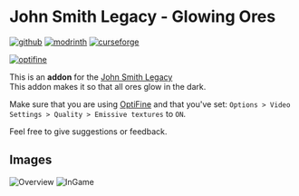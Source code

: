# John Smith Legacy - Glowing Ores

[![github](https://cdn.jsdelivr.net/npm/@intergrav/devins-badges@3/assets/cozy/available/github_vector.svg)](https://github.com/teunjojo/JSLegacy_GlowingOres)
[![modrinth](https://cdn.jsdelivr.net/npm/@intergrav/devins-badges@3/assets/cozy/available/modrinth_vector.svg)](https://modrinth.com/resourcepack/john-smith-legacy-glowing-ores)
[![curseforge](https://cdn.jsdelivr.net/npm/@intergrav/devins-badges@3/assets/cozy/available/curseforge_vector.svg)](https://www.curseforge.com/minecraft/texture-packs/john-smith-legacy-glowing-ores)

[![optifine](https://cdn.jsdelivr.net/npm/@intergrav/devins-badges@3/assets/cozy/requires/optifine_vector.svg)](https://optifine.net/home)

This is an **addon** for the [John Smith Legacy](https://www.johnsmithlegacy.co.uk/)    
This addon makes it so that all ores glow in the dark.

Make sure that you are using [OptiFine](https://optifine.net/home) and that you've set: `Options > Video Settings > Quality > Emissive textures` to `ON`.

Feel free to give suggestions or feedback.

## Images
![Overview](https://cdn.teunjojo.com/overview2.png)
![InGame](https://cdn.teunjojo.com/ingame1.png)
